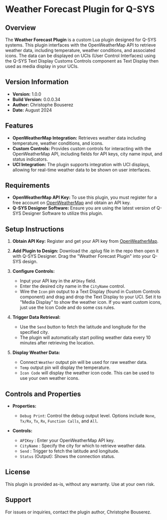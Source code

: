 # Weather Forecast Plugin for Q-SYS

## Overview

The **Weather Forecast Plugin** is a custom Lua plugin designed for Q-SYS systems. This plugin interfaces with the OpenWeatherMap API to retrieve weather data, including temperature, weather conditions, and associated icons. The data can be displayed on UCIs (User Control Interfaces) using the Q-SYS Text Display Customs Controls component as Text Display then used as media display in your UCIs.

## Version Information

- **Version:** 1.0.0
- **Build Version:** 0.0.0.34
- **Author:** Christophe Bouserez
- **Date:** August 2024

## Features

- **OpenWeatherMap Integration:** Retrieves weather data including temperature, weather conditions, and icons.
- **Custom Controls:** Provides custom controls for interacting with the OpenWeatherMap API, including fields for API keys, city name input, and status indicators.
- **UCI Integration:** The plugin supports integration with UCI displays, allowing for real-time weather data to be shown on user interfaces.

## Requirements

- **OpenWeatherMap API Key:** To use this plugin, you must register for a free account on [OpenWeatherMap](https://openweathermap.org/) and obtain an API key.
- **Q-SYS Designer Software:** Ensure you are using the latest version of Q-SYS Designer Software to utilize this plugin.

## Setup Instructions

1. **Obtain API Key:** Register and get your API key from [OpenWeatherMap](https://openweathermap.org/).
2. **Add Plugin to Design:** Download the .qplug file in the repo then open it with Q-SYS Designer. Drag the "Weather Forecast Plugin" into your Q-SYS design.
3. **Configure Controls:**
   - Input your API key in the `APIKey` field.
   - Enter the desired city name in the `CityName` control.
   - Wire the `Icon` pin output to a Text Display (found in Custom Controls component) and drag and drop the Text Display to your UCI. Set it to "Media Display" to show the weather icon. If you want custom icons, just use the Icon Code and do some css rules.

4. **Trigger Data Retrieval:**
   - Use the `Send` button to fetch the latitude and longitude for the specified city.
   - The plugin will automatically start polling weather data every 10 minutes after retrieving the location.

5. **Display Weather Data:**
   - Connect `Weather` output pin will be used for raw weather data.
   - `Temp` output pin will display the temperature.
   - `Icon Code` will display the weather icon code. This can be used to use your own weather icons.

## Controls and Properties

- **Properties:**
  - `Debug Print`: Control the debug output level. Options include `None`, `Tx/Rx`, `Tx`, `Rx`, `Function Calls`, and `All`.

- **Controls:**
  - `APIKey` : Enter your OpenWeatherMap API key.
  - `CityName` : Specify the city for which to retrieve weather data.
  - `Send` : Trigger to fetch the latitude and longitude.
  - `Status` (Output): Shows the connection status.

## License

This plugin is provided as-is, without any warranty. Use at your own risk.

## Support

For issues or inquiries, contact the plugin author, Christophe Bouserez.
